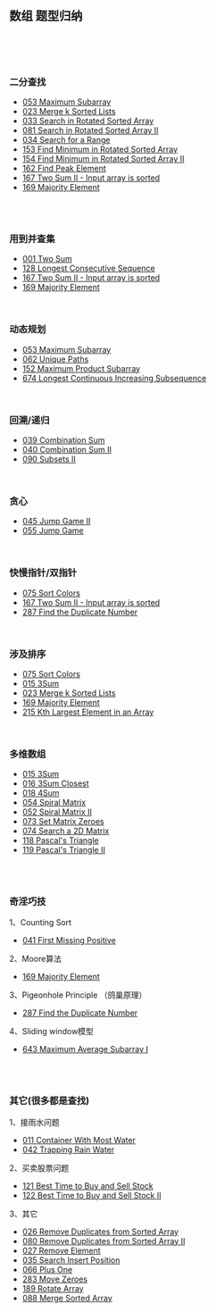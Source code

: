 ## 数组 题型归纳

<br>
<br>
<br>

### 二分查找
- [053 Maximum Subarray](https://github.com/LUCY78765580/Day-Day-Leetcode/blob/master/C/array/053_Maximum%20Subarray.md)
- [023  Merge k Sorted Lists](https://github.com/LUCY78765580/Day-Day-Leetcode/blob/master/C/array/023_Merge%20%20K%20Sorted%20Lists.md)
- [033 Search in Rotated Sorted Array](https://github.com/LUCY78765580/Day-Day-Leetcode/blob/master/C/array/033_Search%20in%20Rotated%20Sorted%20Array.md)
- [081 Search in Rotated Sorted Array II]()
- [034 Search for a Range](https://github.com/LUCY78765580/Day-Day-Leetcode/blob/master/C/array/034_Search%20for%20a%20Range.md)
- [153 Find Minimum in Rotated Sorted Array](https://github.com/LUCY78765580/Day-Day-Leetcode/blob/master/C/array/153_Find%20Minimum%20in%20Rotated%20Sorted%20Array.md)
- [154 Find Minimum in Rotated Sorted Array II](https://github.com/LUCY78765580/Day-Day-Leetcode/blob/master/C/array/154_Find%20Minimum%20in%20Roated%20Sorted%20Array-2.md)
- [162 Find Peak Element](https://github.com/LUCY78765580/Day-Day-Leetcode/blob/master/C/array/162_Find%20Peak%20Element.md)
- [167 Two Sum II - Input array is sorted](https://github.com/LUCY78765580/Day-Day-Leetcode/blob/master/C/array/167_Two%20Sum-2(Input%20Array%20is%20Sorted).md)
- [169 Majority Element](https://github.com/LUCY78765580/Day-Day-Leetcode/blob/master/C/array/169_Majority%20Element.md)

<br>
<br>

### 用到并查集
- [001 Two Sum](https://github.com/LUCY78765580/Day-Day-Leetcode/blob/master/C/array/001_Two%20Sum.md)
- [128 Longest Consecutive Sequence](https://github.com/LUCY78765580/Day-Day-Leetcode/blob/master/C/array/128_Longest%20Consecutive%20Sequence.md)
- [167 Two Sum II - Input array is sorted](https://github.com/LUCY78765580/Day-Day-Leetcode/blob/master/C/array/167_Two%20Sum-2(Input%20Array%20is%20Sorted).md)
- [169 Majority Element](https://github.com/LUCY78765580/Day-Day-Leetcode/blob/master/C/array/169_Majority%20Element.md)

<br>

### 动态规划
- [053 Maximum Subarray](https://github.com/LUCY78765580/Day-Day-Leetcode/blob/master/C/array/053_Maximum%20Subarray.md)
- [062 Unique Paths](https://github.com/LUCY78765580/Day-Day-Leetcode/blob/master/C/array/062_Unique%20Paths.md)
- [152 Maximum Product Subarray](https://github.com/LUCY78765580/Day-Day-Leetcode/blob/master/C/array/152_Maximum%20Product%20Subarray.md)
- [674  Longest Continuous Increasing Subsequence](https://github.com/LUCY78765580/Day-Day-Leetcode/blob/master/C/array/674_Longest%20Continuous%20Increasing%20Subsequece.md)

<br>

### 回溯/递归
- [039  Combination Sum](https://github.com/LUCY78765580/Day-Day-Leetcode/blob/master/C/array/039_Combination%20Sum.md)
- [040  Combination Sum II](https://github.com/LUCY78765580/Day-Day-Leetcode/blob/master/C/array/040_Combination%20Sum-2.md)
- [090  Subsets II](https://github.com/LUCY78765580/Day-Day-Leetcode/blob/master/C/array/090_Subsets.md)

<br>

### 贪心
- [045  Jump Game II](https://github.com/LUCY78765580/Day-Day-Leetcode/blob/master/C/array/045_Jump%20Game-2.md)
- [055  Jump Game](https://github.com/LUCY78765580/Day-Day-Leetcode/blob/master/C/array/055_Jump%20Game.md)

<br>

### 快慢指针/双指针
- [075  Sort Colors](https://github.com/LUCY78765580/Day-Day-Leetcode/blob/master/C/array/075_Sort%20Colors.md)
- [167 Two Sum II - Input array is sorted](https://github.com/LUCY78765580/Day-Day-Leetcode/blob/master/C/array/167_Two%20Sum-2(Input%20Array%20is%20Sorted).md)
- [287 Find the Duplicate Number](https://github.com/LUCY78765580/Day-Day-Leetcode/blob/master/C/array/287_Find%20the%20Duplicate%20Number.md)

<br>

### 涉及排序
- [075 Sort Colors](https://github.com/LUCY78765580/Day-Day-Leetcode/blob/master/C/array/075_Sort%20Colors.md)
- [015 3Sum](https://github.com/LUCY78765580/Day-Day-Leetcode/blob/master/C/array/015_3%20Sum.md)
- [023  Merge k Sorted Lists](https://github.com/LUCY78765580/Day-Day-Leetcode/blob/master/C/array/023_Merge%20%20K%20Sorted%20Lists.md)
- [169 Majority Element](https://github.com/LUCY78765580/Day-Day-Leetcode/blob/master/C/array/169_Majority%20Element.md)
- [215 Kth Largest Element in an Array](https://github.com/LUCY78765580/Day-Day-Leetcode/blob/master/C/array/215_Kth%20Largest%20Element%20in%20an%20Array.md)

<br>

### 多维数组
- [015  3Sum](https://github.com/LUCY78765580/Day-Day-Leetcode/blob/master/C/array/015_3%20Sum.md)
- [016  3Sum Closest](https://github.com/LUCY78765580/Day-Day-Leetcode/blob/master/C/array/016_3%20Sum%20Closest.md)
- [018  4Sum](https://github.com/LUCY78765580/Day-Day-Leetcode/blob/master/C/array/018_4%20Sum.md)
- [054  Spiral Matrix](https://github.com/LUCY78765580/Day-Day-Leetcode/blob/master/C/array/054_Spiral%20Matrix.md)
- [052  Spiral Matrix II](https://github.com/LUCY78765580/Day-Day-Leetcode/blob/master/C/array/059_Spiral%20Matrix-2.md)
- [073  Set Matrix Zeroes](https://github.com/LUCY78765580/Day-Day-Leetcode/blob/master/C/array/073_Set%20Matrix%20Zeroes.md)
- [074  Search a 2D Matrix](https://github.com/LUCY78765580/Day-Day-Leetcode/blob/master/C/array/074_Search%20a%202D%20Matrix.md)
- [118  Pascal's Triangle](https://github.com/LUCY78765580/Day-Day-Leetcode/blob/master/C/array/118_Pascal's%20Triangle.md)
- [119  Pascal's Triangle II](https://github.com/LUCY78765580/Day-Day-Leetcode/blob/master/C/array/119_Pascal's%20Triangle-2.md)

<br>
<br>

### 奇淫巧技
1、Counting Sort

- [041 First Missing Positive](https://github.com/LUCY78765580/Day-Day-Leetcode/blob/master/C/array/041_First%20Missing%20Positive.md)

2、Moore算法

- [169 Majority Element](https://github.com/LUCY78765580/Day-Day-Leetcode/blob/master/C/array/169_Majority%20Element.md)

3、Pigeonhole Principle （鸽巢原理）

- [287 Find the Duplicate Number](https://github.com/LUCY78765580/Day-Day-Leetcode/blob/master/C/array/287_Find%20the%20Duplicate%20Number.md)


4、Sliding window模型

- [643 Maximum Average Subarray I](https://github.com/LUCY78765580/Day-Day-Leetcode/blob/master/C/array/643_Maximum%20Average%20Subarray.md)

<br>
<br>

### 其它(很多都是查找)
1、接雨水问题

- [011  Container With Most Water](https://github.com/LUCY78765580/Day-Day-Leetcode/blob/master/C/array/011_Container%20With%20Most%20Water.md)
- [042  Trapping Rain Water](https://github.com/LUCY78765580/Day-Day-Leetcode/blob/master/C/array/042_Trapping%20Rain%20Water.md)

2、买卖股票问题

- [121  Best Time to Buy and Sell Stock](https://github.com/LUCY78765580/Day-Day-Leetcode/blob/master/C/array/121_Best%20Time%20to%20Buy%20and%20Sell%20Stock.md)
- [122  Best Time to Buy and Sell Stock II](https://github.com/LUCY78765580/Day-Day-Leetcode/blob/master/C/array/122_Best%20Time%20to%20Buy%20and%20Sell%20Stock-2.md)

3、其它

- [026 Remove Duplicates from Sorted Array](https://github.com/LUCY78765580/Day-Day-Leetcode/blob/master/C/array/026_Remove%20Duplicates%20from%20Sorted%20Array.md)
- [080 Remove Duplicates from Sorted Array II](https://github.com/LUCY78765580/Day-Day-Leetcode/blob/master/C/array/080_Remove%20Duplicates%20from%20Sorted%20Array-2.md)
- [027 Remove Element](https://github.com/LUCY78765580/Day-Day-Leetcode/blob/master/C/array/027_Remove%20Element.md)
- [035 Search Insert Position](https://github.com/LUCY78765580/Day-Day-Leetcode/blob/master/C/array/035_Search%20Insert%20Position.md)
- [066 Plus One](https://github.com/LUCY78765580/Day-Day-Leetcode/blob/master/C/array/066_Plus%20One.md)
- [283  Move Zeroes](https://github.com/LUCY78765580/Day-Day-Leetcode/blob/master/C/array/283_Move%20Zeroes.md)
- [189 Rotate Array](https://github.com/LUCY78765580/Day-Day-Leetcode/blob/master/C/array/189_Rotate%20Array.md)
- [088 Merge Sorted Array](https://github.com/LUCY78765580/Day-Day-Leetcode/blob/master/C/array/088_Merge%20Sorted%20Array.md)



